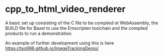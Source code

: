 # cpp_to_html_video_renderer
A basic set up consisting of the C file to be compiled ot WebAssembly, the BUILD file for Bazel to use the Emscripten toolchain and the compiled products to run a demonstration.

An example of further development using this is here https://tso996.github.io/ImageTrackingDemo/
